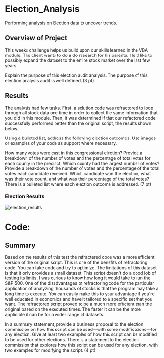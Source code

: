# Election_Analysis
Performing analysis on Election data to uncover trends.
## Overview of Project
This weeks challenge helps us build upon our skills learned in the VBA module. The client wants to do a do research for his parents. He'd like to possibly expand the dataset to the entire stock market over the last few years.

Explain the purpose of this election audit analysis.
The purpose of this election analysis audit is well defined. (3 pt)

## Results
The analysis had few tasks. First, a solution code was refractored to loop through all stock data one time in order to collect the same information that you did in this module. Then, it was determined if that our refactored code successfully performed better than the original script, the results shown below.


Using a bulleted list, address the following election outcomes. Use images or examples of your code as support where necessary.

How many votes were cast in this congressional election?
Provide a breakdown of the number of votes and the percentage of total votes for each county in the precinct.
Which county had the largest number of votes?
Provide a breakdown of the number of votes and the percentage of the total votes each candidate received.
Which candidate won the election, what was their vote count, and what was their percentage of the total votes?
There is a bulleted list where each election outcome is addressed. (7 pt)



### Election Results
![election_results](https://user-images.githubusercontent.com/107658895/176082445-ede641f1-8329-431c-8e59-a02f2ff13f01.png)


# Code:



## Summary
Based on the results of this test the refractered code was a more efficient version of the original script. This is one of the benefits of refractoring code. You can take code and try to optimize. The limitations of this dataset is that it only provides a small dataset. This script doesn't do a good job of testing its limits. I was curious to know how long it would take to run the S&P 500. One of the disadvantages of refractoring code for the particular application of analyzing thousands of stocks is that the program may take a long time to execute. You can easily make this to your advantage if you're well educated in economics and have it tailored to a specific set that you want. The refractored script proved to be a much more efficient than the original based on the executed times. The faster it can be the more applicible it can be for a wider range of datasets.



In a summary statement, provide a business proposal to the election commission on how this script can be used—with some modifications—for any election. Give at least two examples of how this script can be modified to be used for other elections.
There is a statement to the election commission that explores how this script can be used for any election, with two examples for modifying the script. (4 pt)


